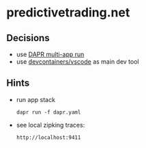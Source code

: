 # predictivetrading.net

## Decisions
- use [DAPR multi-app run](https://docs.dapr.io/developing-applications/local-development/multi-app-dapr-run/multi-app-overview/)
- use [devcontainers/vscode](https://containers.dev/guide/dockerfile) as main dev tool

## Hints

- run app stack
  ```
  dapr run -f dapr.yaml
  ```
- see local zipking traces:
  ```
  http://localhost:9411
  ```